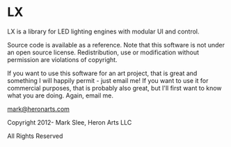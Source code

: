LX
==

LX is a library for LED lighting engines with modular UI and control.

Source code is available as a reference. Note that this software is not under an open source license. Redistribution, use or modification without permission are violations of copyright.

If you want to use this software for an art project, that is great and something I will happily permit - just email me! If you want to use it for commercial purposes, that is probably also great, but I'll first want to know what you are doing. Again, email me.

mark@heronarts.com

Copyright 2012- Mark Slee, Heron Arts LLC

All Rights Reserved
